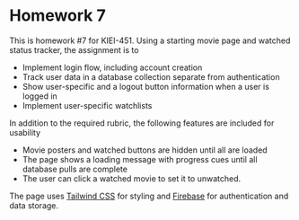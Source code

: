 # Homework 7
This is homework #7 for KIEI-451. Using a starting movie page and watched status tracker, the assignment is to 
- Implement login flow, including account creation
- Track user data in a database collection separate from authentication
- Show user-specific and a logout button information when a user is logged in
- Implement user-specific watchlists

In addition to the required rubric, the following features are included for usability
- Movie posters and watched buttons are hidden until all are loaded
- The page shows a loading message with progress cues until all database pulls are complete
- The user can click a watched movie to set it to unwatched.

The page uses [Tailwind CSS](https://tailwindcss.com/) for styling and [Firebase](https://firebase.google.com/) for authentication and data storage.
